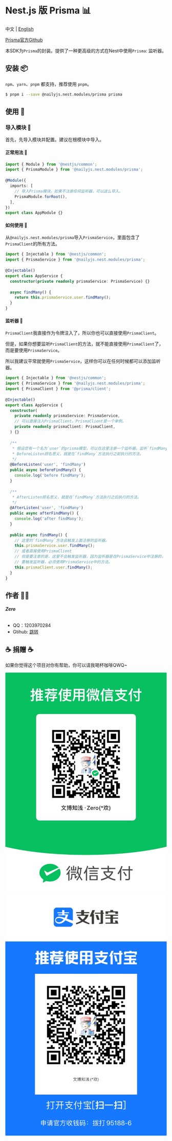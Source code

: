 # Nest.js 版 Prisma 📊

中文 | [English](./README_EN.md)

[Prisma官方Github](https://github.com/prisma)

本SDK为`Prisma`的封装。提供了一种更高级的方式在Nest中使用`Prisma`: 监听器。

## 安装 📦

`npm`、`yarn`、`pnpm` 都支持，推荐使用 `pnpm`。

```bash
$ pnpm i --save @nailyjs.nest.modules/prisma prisma
```

## 使用 👋

### 导入模块 🧩

首先，先导入模块并配置。建议在根模块中导入。

#### 正常用法 🚀

```typescript
import { Module } from '@nestjs/common';
import { PrismaModule } from '@nailyjs.nest.modules/prisma';

@Module({
  imports: [
    // 导入Prisma模块。如果不注册任何监听器，可以这么导入。
    PrismaModule.forRoot(),
  ],
})
export class AppModule {}
```

#### 如何使用 🍞

从`@nailyjs.nest.modules/prisma`导入`PrismaService`，里面包含了`PrismaClient`的所有方法。

```typescript
import { Injectable } from '@nestjs/common';
import { PrismaService } from '@nailyjs.nest.modules/prisma';

@Injectable()
export class AppService {
  constructor(private readonly prismaService: PrismaService) {}

  async findMany() {
    return this.prismaService.user.findMany();
  }
}
```

#### 监听器 🎉

`PrismaClient`我直接作为令牌注入了，所以你也可以直接使用`PrismaClient`。

但是，如果你想要监听`PrismaClient`的方法，就不能直接使用`PrismaClient`了，而是要使用`PrismaService`。

所以我建议平常就使用`PrismaService`，这样你可以在任何时候都可以添加监听器。

```typescript
import { Injectable } from '@nestjs/common';
import { PrismaService } from '@nailyjs.nest.modules/prisma';
import { PrismaClient } from '@prisma/client';

@Injectable()
export class AppService {
  constructor(
    private readonly prismaService: PrismaService,
    // 可以直接注入PrismaClient。PrismaClient是一个单例。
    private readonly prismaClient: PrismaClient,
  ) {}

  /**
   * 假设您有一个名为`user`的prisma模型，可以在这里注册一个监听器，监听`findMany`事件。
   * BeforeListen顾名思义，就是在`findMany`方法执行之前执行的方法。
   */
  @BeforeListen('user', 'findMany')
  public async beforeFindMany() {
    console.log('before findMany');
  }

  /**
   * AfterListen顾名思义，就是在`findMany`方法执行之后执行的方法。
   */
  @AfterListen('user', 'findMany')
  public async afterFindMany() {
    console.log('after findMany');
  }

  public async findMany() {
    // 这里的`findMany`方法会触发上面注册的监听器。
    this.prismaService.user.findMany();
    // 或者直接使用PrismaClient
    // 但是要注意的是，这里不会触发监听器，因为监听器是在PrismaService中注册的，
    // 要触发监听器，必须使用PrismaService中的方法。
    this.prismaClient.user.findMany();
  }
}
```

## 作者 👨‍💻

###### **Zero**

- QQ：1203970284
- Gtihub: [跳转](https://groupguanfang/groupguanfang)

## ☕️ 捐赠 ☕️

如果你觉得这个项目对你有帮助，你可以请我喝杯咖啡QWQ~

![wechat](./screenshots/wechat.jpg)
![alipay](./screenshots/alipay.jpg)
